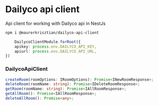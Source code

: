 # Dailyco api client

Api client for working with Dailyco api in NestJs
```sh
npm i @maurerkrisztian/dailyco-api-client
```

```typescript
    DailycoClientModule.forRoot({
    apikey: process.env.DAILYCO_API_KEY,
    apiurl: process.env.DAILYCO_API_URL,
})
```

### DailycoApiClient
```typescript
createRoom(roomOptions: IRoomOptions): Promise<INewRoomResponse>;
deleteRoom(roomName: string): Promise<IDeleteRoomResponse>;
getRoom(roomName: string): Promise<IAllRoomResponse>;
getAllRoom(): Promise<IAllRoomResponse>;
deleteAllRoom(): Promise<any>;
```


